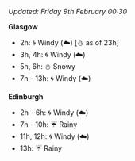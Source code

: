 *Updated: Friday 9th February 00:30*

**Glasgow**

* 2h: :cyclone: Windy (:cloud:) [:snowman: as of 23h]
* 3h, 4h: :cyclone: Windy (:cloud:)
* 5h, 6h: :snowman: Snowy
* 7h - 13h: :cyclone: Windy (:cloud:)

**Edinburgh**

* 2h - 6h: :cyclone: Windy (:cloud:)
* 7h - 10h: :umbrella: Rainy
* 11h, 12h: :cyclone: Windy (:cloud:)
* 13h: :umbrella: Rainy
